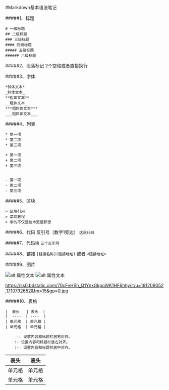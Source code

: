 #Markdown基本语法笔记

#####1、标题
```
# 一级标题
## 二级标题  
### 三级标题  
#### 四级标题  
##### 五级标题  
###### 六级标题   
```

#####2、段落标记
2个空格或者直接换行  

#####3、字体
```
*斜体文本*
_斜体文本_
**粗体文本**
__粗体文本__
***粗斜体文本***
___粗斜体文本___
```

#####4、列表
```
* 第一项
* 第二项
* 第三项

+ 第一项
+ 第二项
+ 第三项


- 第一项
- 第二项
- 第三项
```
#####5、区块
```
> 区块引用
> 菜鸟教程
> 学的不仅是技术更是梦想
```
#####6、代码
反引号（数字1旁边）
`这是代码`

#####7、代码块
```三个反引号```

#####8、链接
`[链接名称](链接地址)`
或者
`<链接地址>`

#####9、图片

![alt 属性文本](图片地址)
![alt 属性文本](图片地址 "可选标题")

<https://ss0.bdstatic.com/70cFvHSh_Q1YnxGkpoWK1HF6hhy/it/u=191209052,1710792652&fm=15&gp=0.jpg>



#####10、表格
```
|  表头   | 表头  |
|  ----  | ----  |
| 单元格  | 单元格 |
| 单元格  | 单元格 |
```
```
     -: 设置内容和标题栏居右对齐。
    :- 设置内容和标题栏居左对齐。
    :-: 设置内容和标题栏居中对齐。
```
|  表头   | 表头  |
|  ----  | ----  |
| 单元格  | 单元格 |
| 单元格  | 单元格 |